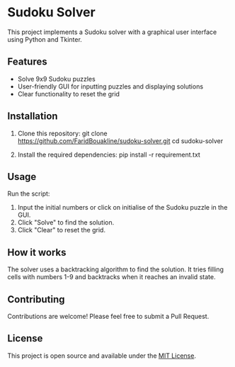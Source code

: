 # Sudoku Solver

This project implements a Sudoku solver with a graphical user interface using Python and Tkinter.

## Features

- Solve 9x9 Sudoku puzzles
- User-friendly GUI for inputting puzzles and displaying solutions
- Clear functionality to reset the grid

## Installation

1. Clone this repository:
git clone https://github.com/FaridBouakline/sudoku-solver.git
cd sudoku-solver

2. Install the required dependencies:
pip install -r requirement.txt


## Usage

Run the script:
1. Input the initial numbers or click on initialise of the Sudoku puzzle in the GUI.
2. Click "Solve" to find the solution.
3. Click "Clear" to reset the grid.

## How it works

The solver uses a backtracking algorithm to find the solution. It tries filling cells with numbers 1-9 and backtracks when it reaches an invalid state.

## Contributing

Contributions are welcome! Please feel free to submit a Pull Request.

## License

This project is open source and available under the [MIT License](LICENSE).